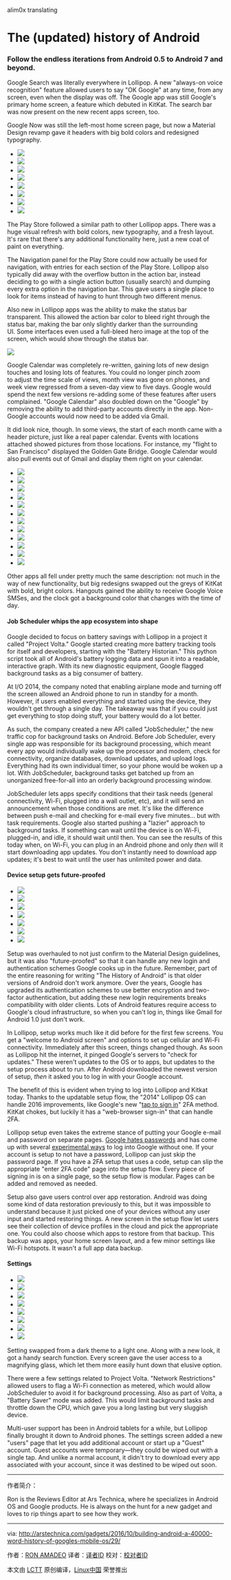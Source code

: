 alim0x translating

The (updated) history of Android
============================================================

### Follow the endless iterations from Android 0.5 to Android 7 and beyond.


Google Search was literally everywhere in Lollipop. A new "always-on voice recognition" feature allowed users to say "OK Google" at any time, from any screen, even when the display was off. The Google app was still Google's primary home screen, a feature which debuted in KitKat. The search bar was now present on the new recent apps screen, too.

Google Now was still the left-most home screen page, but now a Material Design revamp gave it headers with big bold colors and redesigned typography.

*   [
     ![](https://cdn.arstechnica.net/wp-content/uploads/2016/10/play-store-1-150x150.jpg) 
    ][1]
*   [
     ![](https://cdn.arstechnica.net/wp-content/uploads/2016/10/play2-150x150.jpg) 
    ][2]
*   [
     ![](https://cdn.arstechnica.net/wp-content/uploads/2016/10/6-150x150.jpg) 
    ][3]
*   [
     ![](https://cdn.arstechnica.net/wp-content/uploads/2016/10/5-150x150.jpg) 
    ][4]
*   [
     ![](https://cdn.arstechnica.net/wp-content/uploads/2016/10/12-2-150x150.jpg) 
    ][5]
*   [
     ![](https://cdn.arstechnica.net/wp-content/uploads/2016/10/14-1-150x150.jpg) 
    ][6]
*   [
     ![](https://cdn.arstechnica.net/wp-content/uploads/2016/10/19-1-150x150.jpg) 
    ][7]
*   [
     ![](https://cdn.arstechnica.net/wp-content/uploads/2016/10/13-2-150x150.jpg) 
    ][8]

The Play Store followed a similar path to other Lollipop apps. There was a huge visual refresh with bold colors, new typography, and a fresh layout. It's rare that there's any additional functionality here, just a new coat of paint on everything.

The Navigation panel for the Play Store could now actually be used for navigation, with entries for each section of the Play Store. Lollipop also typically did away with the overflow button in the action bar, instead deciding to go with a single action button (usually search) and dumping every extra option in the navigation bar. This gave users a single place to look for items instead of having to hunt through two different menus.

Also new in Lollipop apps was the ability to make the status bar transparent. This allowed the action bar color to bleed right through the status bar, making the bar only slightly darker than the surrounding UI. Some interfaces even used a full-bleed hero image at the top of the screen, which would show through the status bar.

[
 ![](https://cdn.arstechnica.net/wp-content/uploads/2016/10/2-1-980x481.jpg) 
][38]


Google Calendar was completely re-written, gaining lots of new design touches and losing lots of features. You could no longer pinch zoom to adjust the time scale of views, month view was gone on phones, and week view regressed from a seven-day view to five days. Google would spend the next few versions re-adding some of these features after users complained. "Google Calendar" also doubled down on the "Google" by removing the ability to add third-party accounts directly in the app. Non-Google accounts would now need to be added via Gmail.

It did look nice, though. In some views, the start of each month came with a header picture, just like a real paper calendar. Events with locations attached showed pictures from those locations. For instance, my "flight to San Francisco" displayed the Golden Gate Bridge. Google Calendar would also pull events out of Gmail and display them right on your calendar.

*   [
     ![](https://cdn.arstechnica.net/wp-content/uploads/2016/10/7-150x150.jpg) 
    ][9]
*   [
     ![](https://cdn.arstechnica.net/wp-content/uploads/2016/10/8-150x150.jpg) 
    ][10]
*   [
     ![](https://cdn.arstechnica.net/wp-content/uploads/2016/10/12-150x150.jpg) 
    ][11]
*   [
     ![](https://cdn.arstechnica.net/wp-content/uploads/2016/10/13-150x150.jpg) 
    ][12]
*   [
     ![](https://cdn.arstechnica.net/wp-content/uploads/2016/10/3-1-150x150.jpg) 
    ][13]
*   [
     ![](https://cdn.arstechnica.net/wp-content/uploads/2016/10/14-150x150.jpg) 
    ][14]
*   [
     ![](https://cdn.arstechnica.net/wp-content/uploads/2016/10/6-2-150x150.jpg) 
    ][15]
*   [
     ![](https://cdn.arstechnica.net/wp-content/uploads/2016/10/5-3-150x150.jpg) 
    ][16]
*   [
     ![](https://cdn.arstechnica.net/wp-content/uploads/2016/10/7-2-150x150.jpg) 
    ][17]
*   [
     ![](https://cdn.arstechnica.net/wp-content/uploads/2016/10/9-1-150x150.jpg) 
    ][18]
*   [
     ![](https://cdn.arstechnica.net/wp-content/uploads/2016/10/10-1-150x150.jpg) 
    ][19]
*   [
     ![](https://cdn.arstechnica.net/wp-content/uploads/2016/10/28-1-150x150.jpg) 
    ][20]

Other apps all fell under pretty much the same description: not much in the way of new functionality, but big redesigns swapped out the greys of KitKat with bold, bright colors. Hangouts gained the ability to receive Google Voice SMSes, and the clock got a background color that changes with the time of day.

#### Job Scheduler whips the app ecosystem into shape

Google decided to focus on battery savings with Lollipop in a project it called "Project Volta." Google started creating more battery tracking tools for itself and developers, starting with the "Battery Historian." This python script took all of Android's battery logging data and spun it into a readable, interactive graph. With its new diagnostic equipment, Google flagged background tasks as a big consumer of battery.

At I/O 2014, the company noted that enabling airplane mode and turning off the screen allowed an Android phone to run in standby for a month. However, if users enabled everything and started using the device, they wouldn't get through a single day. The takeaway was that if you could just get everything to stop doing stuff, your battery would do a lot better.

As such, the company created a new API called "JobScheduler," the new traffic cop for background tasks on Android. Before Job Scheduler, every single app was responsible for its background processing, which meant every app would individually wake up the processor and modem, check for connectivity, organize databases, download updates, and upload logs. Everything had its own individual timer, so your phone would be woken up a lot. With JobScheduler, background tasks get batched up from an unorganized free-for-all into an orderly background processing window.

JobScheduler lets apps specify conditions that their task needs (general connectivity, Wi-Fi, plugged into a wall outlet, etc), and it will send an announcement when those conditions are met. It's like the difference between push e-mail and checking for e-mail every five minutes... but with task requirements. Google also started pushing a "lazier" approach to background tasks. If something can wait until the device is on Wi-Fi, plugged-in, and idle, it should wait until then. You can see the results of this today when, on Wi-Fi, you can plug in an Android phone and only _then_ will it start downloading app updates. You don't instantly need to download app updates; it's best to wait until the user has unlimited power and data.

#### Device setup gets future-proofed

*   [
     ![](https://cdn.arstechnica.net/wp-content/uploads/2016/10/25-1-150x150.jpg) 
    ][21]
*   [
     ![](https://cdn.arstechnica.net/wp-content/uploads/2016/10/26-150x150.jpg) 
    ][22]
*   [
     ![](https://cdn.arstechnica.net/wp-content/uploads/2014/10/setup2-150x150.jpg) 
    ][23]
*   [
     ![](https://cdn.arstechnica.net/wp-content/uploads/2014/10/setup3-150x150.jpg) 
    ][24]
*   [
     ![](https://cdn.arstechnica.net/wp-content/uploads/2014/10/setup4-150x150.jpg) 
    ][25]
*   [
     ![](https://cdn.arstechnica.net/wp-content/uploads/2014/10/setup5-150x150.jpg) 
    ][26]
*   [
     ![](https://cdn.arstechnica.net/wp-content/uploads/2014/10/setup6-150x150.png) 
    ][27]

Setup was overhauled to not just confirm to the Material Design guidelines, but it was also "future-proofed" so that it can handle any new login and authentication schemes Google cooks up in the future. Remember, part of the entire reasoning for writing "The History of Android" is that older versions of Android don't work anymore. Over the years, Google has upgraded its authentication schemes to use better encryption and two-factor authentication, but adding these new login requirements breaks compatibility with older clients. Lots of Android features require access to Google's cloud infrastructure, so when you can't log in, things like Gmail for Android 1.0 just don't work.

In Lollipop, setup works much like it did before for the first few screens. You get a "welcome to Android screen" and options to set up cellular and Wi-Fi connectivity. Immediately after this screen, things changed though. As soon as Lollipop hit the internet, it pinged Google's servers to "check for updates." These weren't updates to the OS or to apps, but updates to the setup process about to run. After Android downloaded the newest version of setup, _then_ it asked you to log in with your Google account.

The benefit of this is evident when trying to log into Lollipop and Kitkat today. Thanks to the updatable setup flow, the "2014" Lollipop OS can handle 2016 improvements, like Google's new "[tap to sign in][39]" 2FA method. KitKat chokes, but luckily it has a "web-browser sign-in" that can handle 2FA.

Lollipop setup even takes the extreme stance of putting your Google e-mail and password on separate pages. [Google hates passwords][40] and has come up with several [experimental ways][41] to log into Google without one. If your account is setup to not have a password, Lollipop can just skip the password page. If you have a 2FA setup that uses a code, setup can slip the appropriate "enter 2FA code" page into the setup flow. Every piece of signing in is on a single page, so the setup flow is modular. Pages can be added and removed as needed.

Setup also gave users control over app restoration. Android was doing some kind of data restoration previously to this, but it was impossible to understand because it just picked one of your devices without any user input and started restoring things. A new screen in the setup flow let users see their collection of device profiles in the cloud and pick the appropriate one. You could also choose which apps to restore from that backup. This backup was apps, your home screen layout, and a few minor settings like Wi-Fi hotspots. It wasn't a full app data backup.

#### Settings


*   [
     ![](https://cdn.arstechnica.net/wp-content/uploads/2016/10/29-1-150x150.jpg) 
    ][28]
*   [
     ![](https://cdn.arstechnica.net/wp-content/uploads/2016/10/settings-1-150x150.jpg) 
    ][29]
*   [
     ![](https://cdn.arstechnica.net/wp-content/uploads/2016/10/2014-11-11-16.45.47-150x150.png) 
    ][30]
*   [
     ![](https://cdn.arstechnica.net/wp-content/uploads/2016/10/battery-150x150.jpg) 
    ][31]
*   [
     ![](https://cdn.arstechnica.net/wp-content/uploads/2014/11/user1-150x150.jpg) 
    ][32]
*   [
     ![](https://cdn.arstechnica.net/wp-content/uploads/2014/11/users2-150x150.jpg) 
    ][33]
*   [
     ![](https://cdn.arstechnica.net/wp-content/uploads/2016/10/30-1-150x150.jpg) 
    ][34]
*   [
     ![](https://cdn.arstechnica.net/wp-content/uploads/2016/10/31-150x150.jpg) 
    ][35]

Setting swapped from a dark theme to a light one. Along with a new look, it got a handy search function. Every screen gave the user access to a magnifying glass, which let them more easily hunt down that elusive option.

There were a few settings related to Project Volta. "Network Restrictions" allowed users to flag a Wi-Fi connection as metered, which would allow JobScheduler to avoid it for background processing. Also as part of Volta, a "Battery Saver" mode was added. This would limit background tasks and throttle down the CPU, which gave you a long lasting but very sluggish device.

Multi-user support has been in Android tablets for a while, but Lollipop finally brought it down to Android phones. The settings screen added a new "users" page that let you add additional account or start up a "Guest" account. Guest accounts were temporary—they could be wiped out with a single tap. And unlike a normal account, it didn't try to download every app associated with your account, since it was destined to be wiped out soon.

--------------------------------------------------------------------------------

作者简介：

Ron is the Reviews Editor at Ars Technica, where he specializes in Android OS and Google products. He is always on the hunt for a new gadget and loves to rip things apart to see how they work.

--------------------------------------------------------------------------------

via: http://arstechnica.com/gadgets/2016/10/building-android-a-40000-word-history-of-googles-mobile-os/29/

作者：[RON AMADEO][a]
译者：[译者ID](https://github.com/译者ID)
校对：[校对者ID](https://github.com/校对者ID)

本文由 [LCTT](https://github.com/LCTT/TranslateProject) 原创编译，[Linux中国](https://linux.cn/) 荣誉推出

[a]: http://arstechnica.com/author/ronamadeo
[1]:http://arstechnica.com/gadgets/2016/10/building-android-a-40000-word-history-of-googles-mobile-os/29/#
[2]:http://arstechnica.com/gadgets/2016/10/building-android-a-40000-word-history-of-googles-mobile-os/29/#
[3]:http://arstechnica.com/gadgets/2016/10/building-android-a-40000-word-history-of-googles-mobile-os/29/#
[4]:http://arstechnica.com/gadgets/2016/10/building-android-a-40000-word-history-of-googles-mobile-os/29/#
[5]:http://arstechnica.com/gadgets/2016/10/building-android-a-40000-word-history-of-googles-mobile-os/29/#
[6]:http://arstechnica.com/gadgets/2016/10/building-android-a-40000-word-history-of-googles-mobile-os/29/#
[7]:http://arstechnica.com/gadgets/2016/10/building-android-a-40000-word-history-of-googles-mobile-os/29/#
[8]:http://arstechnica.com/gadgets/2016/10/building-android-a-40000-word-history-of-googles-mobile-os/29/#
[9]:http://arstechnica.com/gadgets/2016/10/building-android-a-40000-word-history-of-googles-mobile-os/29/#
[10]:http://arstechnica.com/gadgets/2016/10/building-android-a-40000-word-history-of-googles-mobile-os/29/#
[11]:http://arstechnica.com/gadgets/2016/10/building-android-a-40000-word-history-of-googles-mobile-os/29/#
[12]:http://arstechnica.com/gadgets/2016/10/building-android-a-40000-word-history-of-googles-mobile-os/29/#
[13]:http://arstechnica.com/gadgets/2016/10/building-android-a-40000-word-history-of-googles-mobile-os/29/#
[14]:http://arstechnica.com/gadgets/2016/10/building-android-a-40000-word-history-of-googles-mobile-os/29/#
[15]:http://arstechnica.com/gadgets/2016/10/building-android-a-40000-word-history-of-googles-mobile-os/29/#
[16]:http://arstechnica.com/gadgets/2016/10/building-android-a-40000-word-history-of-googles-mobile-os/29/#
[17]:http://arstechnica.com/gadgets/2016/10/building-android-a-40000-word-history-of-googles-mobile-os/29/#
[18]:http://arstechnica.com/gadgets/2016/10/building-android-a-40000-word-history-of-googles-mobile-os/29/#
[19]:http://arstechnica.com/gadgets/2016/10/building-android-a-40000-word-history-of-googles-mobile-os/29/#
[20]:http://arstechnica.com/gadgets/2016/10/building-android-a-40000-word-history-of-googles-mobile-os/29/#
[21]:http://arstechnica.com/gadgets/2016/10/building-android-a-40000-word-history-of-googles-mobile-os/29/#
[22]:http://arstechnica.com/gadgets/2016/10/building-android-a-40000-word-history-of-googles-mobile-os/29/#
[23]:http://arstechnica.com/gadgets/2016/10/building-android-a-40000-word-history-of-googles-mobile-os/29/#
[24]:http://arstechnica.com/gadgets/2016/10/building-android-a-40000-word-history-of-googles-mobile-os/29/#
[25]:http://arstechnica.com/gadgets/2016/10/building-android-a-40000-word-history-of-googles-mobile-os/29/#
[26]:http://arstechnica.com/gadgets/2016/10/building-android-a-40000-word-history-of-googles-mobile-os/29/#
[27]:http://arstechnica.com/gadgets/2016/10/building-android-a-40000-word-history-of-googles-mobile-os/29/#
[28]:http://arstechnica.com/gadgets/2016/10/building-android-a-40000-word-history-of-googles-mobile-os/29/#
[29]:http://arstechnica.com/gadgets/2016/10/building-android-a-40000-word-history-of-googles-mobile-os/29/#
[30]:http://arstechnica.com/gadgets/2016/10/building-android-a-40000-word-history-of-googles-mobile-os/29/#
[31]:http://arstechnica.com/gadgets/2016/10/building-android-a-40000-word-history-of-googles-mobile-os/29/#
[32]:http://arstechnica.com/gadgets/2016/10/building-android-a-40000-word-history-of-googles-mobile-os/29/#
[33]:http://arstechnica.com/gadgets/2016/10/building-android-a-40000-word-history-of-googles-mobile-os/29/#
[34]:http://arstechnica.com/gadgets/2016/10/building-android-a-40000-word-history-of-googles-mobile-os/29/#
[35]:http://arstechnica.com/gadgets/2016/10/building-android-a-40000-word-history-of-googles-mobile-os/29/#
[36]:https://cdn.arstechnica.net/wp-content/uploads/2016/10/2-1.jpg
[37]:http://arstechnica.com/author/ronamadeo/
[38]:https://cdn.arstechnica.net/wp-content/uploads/2016/10/2-1.jpg
[39]:http://arstechnica.com/gadgets/2016/06/googles-new-two-factor-authentication-system-tap-yes-to-log-in/
[40]:https://www.theguardian.com/technology/2016/may/24/google-passwords-android
[41]:http://www.androidpolice.com/2015/12/22/google-appears-to-be-testing-a-new-way-to-log-into-your-account-on-other-devices-with-just-your-phone-no-password-needed/

